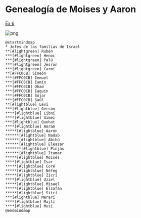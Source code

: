 # Genealogía de Moises y Aaron

[Éx 6](https://www.vatican.va/archive/ESL0506/__P1M.HTM)

![png](https://img.plantuml.biz/plantuml/png/RPCzKiCm48Nxd48pTAuuGe8d0MT826HeO5AiuxMz6Ka6hKsHswHqGPKkhIw6iGcJI2hrlRVQ7sd7N8Ef5UbCmSSe4dFCaKM6GWAB71H9WlwSi06KeoXwlv5Kb7LX4FL6l3IfRNM77Vw0kjhwU0NIddmyHpRs6BWc1gFiTvzrDejluxkDM9F2V-yP9gYQlhfB1bseutig8NDTdurdMzlZ3ep3m9uk-azbWnlnY5zzUTVq7Wt_bUZOATM3_vh_zaJUDSyDbb3xxeaoe7hiS3WFqLMMa44Q4YOfbSE3kCfK8ko76NZQYlJE7ZWKbjIWpb5Nmg8YjYtxtIGSzCULiMs0BssROn4GtcXhGhDztTFmCzo2Y24eJ2L3RWyw8AsfDe7tNg21OEu5x6IGDzpXCNPRDspU3m00)

```plantuml
@startmindmap
* Jefes de las familias de Israel
**[#lightgreen] Rubén
***[#lightgreen] Henoc
***[#lightgreen] Palú
***[#lightgreen] Jesrón
***[#lightgreen] Carmí
**[#FFC0CB] Simeón
***[#FFC0CB] Iemuel
***[#FFC0CB] Iamín
***[#FFC0CB] Ohad
***[#FFC0CB] Iaquín
***[#FFC0CB] Sójar
***[#FFC0CB] Saúl
**[#lightblue] Leví
***[#lightblue] Gersón
****[#lightblue] Libní
****[#lightblue] Simei
***[#lightblue] Quehat
****[#lightblue] Amram
*****[#lightblue] Aarón
******[#lightblue] Nadab
******[#lightblue] Abihú
******[#lightblue] Eleazar
*******[#lightblue] Pinjás
******[#lightblue] Itamar
*****[#lightblue] Moisés
****[#lightblue] Isar
*****[#lightblue] Coré
*****[#lightblue] Néfeg
*****[#lightblue] Zicrí
****[#lightblue] Uziel
*****[#lightblue] Misael
*****[#lightblue] Elsafán
*****[#lightblue] Sitrí
***[#lightblue] Merarí
****[#lightblue] Majlí
****[#lightblue] Musí
@endmindmap
```